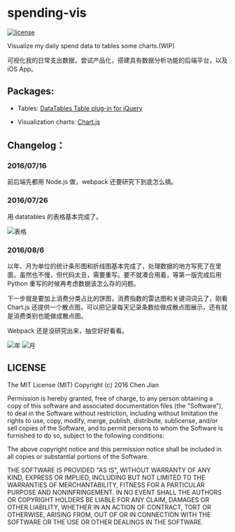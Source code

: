 # spending-vis
[![license](https://img.shields.io/github/license/mashape/apistatus.svg?maxAge=2592000)]()

Visualize my daily spend data to tables some charts.(WIP)

可视化我的日常支出数据，尝试产品化，搭建具有数据分析功能的后端平台，以及 iOS App。

## Packages:

- Tables: [DataTables Table plug-in for jQuery](https://www.datatables.net/)

- Visualization charts: [Chart.js](https://github.com/nnnick/Chart.js)

## Changelog：
### 2016/07/16
前后端先都用 Node.js 做，webpack   还要研究下到底怎么搞。

### 2016/07/26
用 datatables 的表格基本完成了。

![表格](https://cl.ly/2106201F2Y0T/Screen%20Shot%202016-08-06%20at%2020.16.51.png)

### 2016/08/6
以年、月为单位的统计条形图和折线图基本完成了，处理数据的地方写死了在里面，虽然也不慢，但代码太丑，需要重写。要不就凑合用着，等第一版完成后用 Python 重写的时候再考虑数据该怎么存的问题。



下一步就是要加上消费分类占比的饼图，消费指数的雷达图和关键词词云了，刚看Chart.js 还提供一个散点图，可以把记录每天记录条数给做成散点图展示，还有就是消费类别也能做成散点图。



Webpack 还是没研究出来，抽空好好看看。



![年](https://cl.ly/432l2z3c3U35/Screen%20Shot%202016-08-06%20at%2020.17.09.png)
![月](https://cl.ly/2E21112v2U2n/Screen%20Shot%202016-08-06%20at%2020.17.18.png)

## LICENSE

The MIT License (MIT)
Copyright (c) 2016 Chen Jian

Permission is hereby granted, free of charge, to any person obtaining a copy
of this software and associated documentation files (the "Software"), to deal
in the Software without restriction, including without limitation the rights
to use, copy, modify, merge, publish, distribute, sublicense, and/or sell
copies of the Software, and to permit persons to whom the Software is
furnished to do so, subject to the following conditions:

The above copyright notice and this permission notice shall be included in all
copies or substantial portions of the Software.

THE SOFTWARE IS PROVIDED "AS IS", WITHOUT WARRANTY OF ANY KIND,
EXPRESS OR IMPLIED, INCLUDING BUT NOT LIMITED TO THE WARRANTIES OF
MERCHANTABILITY, FITNESS FOR A PARTICULAR PURPOSE AND NONINFRINGEMENT.
IN NO EVENT SHALL THE AUTHORS OR COPYRIGHT HOLDERS BE LIABLE FOR ANY CLAIM,
DAMAGES OR OTHER LIABILITY, WHETHER IN AN ACTION OF CONTRACT, TORT OR
OTHERWISE, ARISING FROM, OUT OF OR IN CONNECTION WITH THE SOFTWARE OR THE USE
OR OTHER DEALINGS IN THE SOFTWARE.


